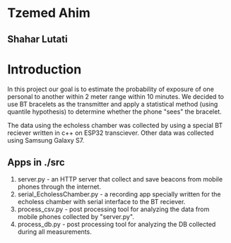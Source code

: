 # Tzemed Ahim
## Shahar Lutati
# Introduction 
In this project our goal is to estimate the probability of exposure of one personal to another within 2 meter range within 10 minutes.
We decided to use BT bracelets as the transmitter and apply a statistical method (using quantile hypothesis) to determine whether the phone "sees" the bracelet.

The data using the echoless chamber was collected by using a special BT reciever written in c++ on ESP32 transciever.
Other data was collected using Samsung Galaxy S7.

## Apps in ./src
1. server.py - an HTTP server that collect and save beacons from mobile phones through the internet.
2. serial_EcholessChamber.py - a recording app specially written for the echoless chamber with 
serial interface to the BT reciever.
3. process_csv.py - post processing tool for analyzing the data from mobile phones collected by "server.py".
4. process_db.py - post processing tool for analyzing the DB collected during all measurements.
